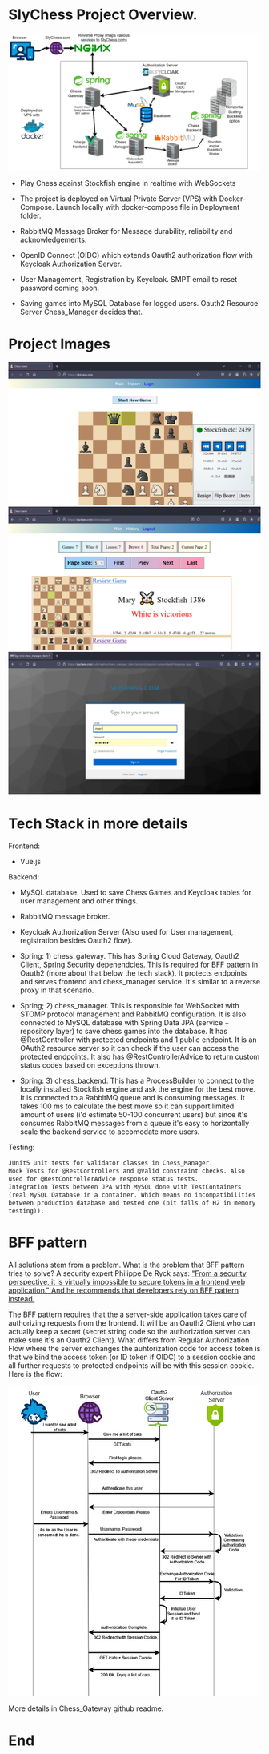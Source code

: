 # SlyChess Project Overview.

<div align="center">
  <img src="/project_images/slychess_technical_overview.png" alt="overview">
</div>

* Play Chess against Stockfish engine in realtime with WebSockets

* The project is deployed on Virtual Private Server (VPS) with Docker-Compose. Launch locally with docker-compose file in Deployment folder.

* RabbitMQ Message Broker for Message durability, reliability and acknowledgements.

* OpenID Connect (OIDC) which extends Oauth2 authorization flow with Keycloak Authorization Server.

* User Management, Registration by Keycloak. SMPT email to reset password coming soon.

* Saving games into MySQL Database for logged users. Oauth2 Resource Server Chess_Manager decides that.

# Project Images

<div align="center">
  <img src="/project_images/main.png" alt="main">
  <img src="/project_images/history.png" alt="history">
  <img src="/project_images/login.png" alt="login">
</div>

# Tech Stack in more details

Frontend:
   * Vue.js

Backend:

   * MySQL database. Used to save Chess Games and Keycloak tables for user management and other things.
   
   * RabbitMQ message broker.
   
   * Keycloak Authorization Server (Also used for User management, registration besides Oauth2 flow).
  
   * Spring: 1) chess_gateway. This has Spring Cloud Gateway, Oauth2 Client, Spring Security depenendcies. This is required for BFF pattern in Oauth2 (more about that below the tech stack). It protects endpoints and serves frontend and chess_manager service. It's similar to a reverse proxy in that scenario. 
  
   * Spring; 2) chess_manager. This is responsible for WebSocket with STOMP protocol management and RabbitMQ configuration. It is also connected to MySQL database with Spring Data JPA (service + repository layer) to save chess games into the database. It has @RestController with protected endpoints and 1 public endpoint. It is an OAuth2 resource server so it can check if the user can access the protected endpoints. It also has @RestControllerAdvice to return custom status codes based on exceptions thrown.
  
   * Spring: 3) chess_backend. This has a ProcessBuilder to connect to the locally installed Stockfish engine and ask the engine for the best move. It is connected to a RabbitMQ queue and is consuming messages. It takes 100 ms to calculate the best move so it can support limited amount of users (i'd estimate 50-100 concurrent users) but since it's consumes RabbitMQ messages from a queue it's easy to horizontally scale the backend service to accomodate more users.

Testing:

    JUnit5 unit tests for validator classes in Chess_Manager.
    Mock Tests for @RestControllers and @Valid constraint checks. Also used for @RestControllerAdvice response status tests.
    Integration Tests between JPA with MySQL done with TestContainers (real MySQL Database in a container. Which means no incompatibilities between production database and tested one (pit falls of H2 in memory testing)).

# BFF pattern

All solutions stem from a problem. What is the problem that BFF pattern tries to solve? A security expert Philippe De Ryck says: 
["From a security perspective, it is virtually impossible to secure tokens in a frontend web application." And he recommends 
that developers rely on BFF pattern instead.](https://www.pingidentity.com/en/resources/blog/post/refresh-token-rotation-spa.html)

The BFF pattern requires that the a server-side application takes care of authorizing requests from the frontend. It will be an Oauth2 Client 
who can actually keep a secret (secret string code so the authorization server can make sure it's an Oauth2 Client). What differs from Regular Authorization 
Flow where the server exchanges the auhtorization code for access token is that we bind the access token (or ID token if OIDC) to a session cookie 
and all further requests to protected endpoints will be with this session cookie. Here is the flow:

<div align="center">
  <img src="/project_images/oidc_flow.png" alt="oidc">
</div>

More details in Chess_Gateway github readme.

# End
